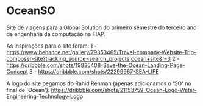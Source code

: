 # OceanSO
Site de viagens para a Global Solution do primeiro semestre do terceiro ano de engenharia da computação na FIAP.

As inspirações para o site foram:
1 - https://www.behance.net/gallery/79353465/Travel-company-Website-Trip-composer-site?tracking_source=search_projects|ocean+site&l=3
2 - https://dribbble.com/shots/19835408-Save-the-Ocean-Landing-Page-Concept
3 - https://dribbble.com/shots/22299967-SEA-LIFE

A logo do site pegamos do Rahid Rehman (apenas adicionamos o 'SO' no final de 'Ocean'):
https://dribbble.com/shots/21153759-Ocean-Logo-Water-Engineering-Technology-Logo